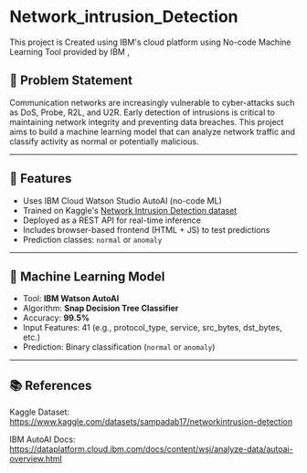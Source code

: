 # Network_intrusion_Detection
This project is Created using IBM's cloud platform using No-code Machine Learning Tool provided by IBM ,

## 📌 Problem Statement

Communication networks are increasingly vulnerable to cyber-attacks such as DoS, Probe, R2L, and U2R. Early detection of intrusions is critical to maintaining network integrity and preventing data breaches. This project aims to build a machine learning model that can analyze network traffic and classify activity as normal or potentially malicious.

---

## 🚀 Features

- Uses IBM Cloud Watson Studio AutoAI (no-code ML)
- Trained on Kaggle's [Network Intrusion Detection dataset](https://www.kaggle.com/datasets/sampadab17/networkintrusion-detection)
- Deployed as a REST API for real-time inference
- Includes browser-based frontend (HTML + JS) to test predictions
- Prediction classes: `normal` or `anomaly`

---

## 🧠 Machine Learning Model

- Tool: **IBM Watson AutoAI**
- Algorithm: **Snap Decision Tree Classifier**
- Accuracy: **99.5%**
- Input Features: 41 (e.g., protocol_type, service, src_bytes, dst_bytes, etc.)
- Prediction: Binary classification (`normal` or `anomaly`)

---

## 📚 References
Kaggle Dataset: https://www.kaggle.com/datasets/sampadab17/networkintrusion-detection

IBM AutoAI Docs: https://dataplatform.cloud.ibm.com/docs/content/wsj/analyze-data/autoai-overview.html

